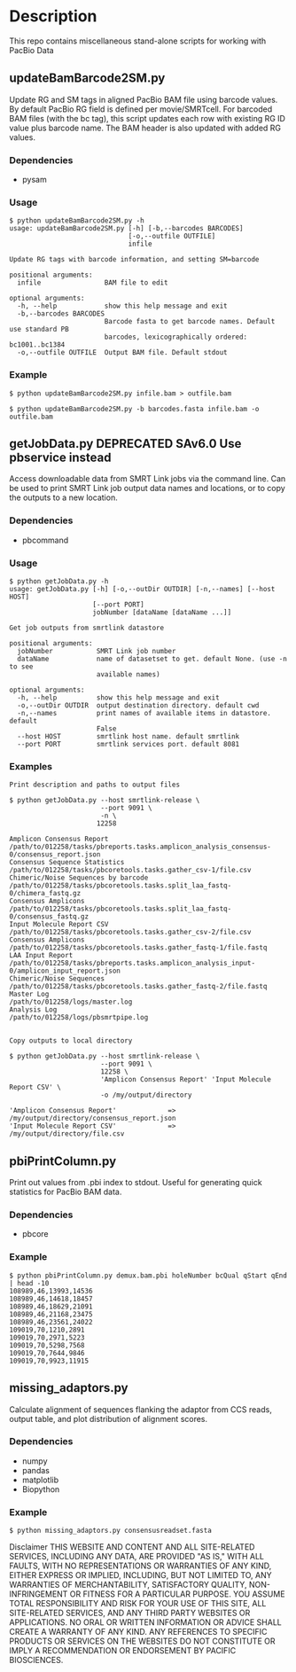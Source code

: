 # Description
This repo contains miscellaneous stand-alone scripts for working with PacBio Data

## updateBamBarcode2SM.py
Update RG and SM tags in aligned PacBio BAM file using barcode values.  By default PacBio RG field is defined per movie/SMRTcell.  For barcoded BAM files (with the bc tag), this script updates each row with existing RG ID value plus barcode name.  The BAM header is also updated with added RG values.
### Dependencies
 - pysam
### Usage
    $ python updateBamBarcode2SM.py -h
    usage: updateBamBarcode2SM.py [-h] [-b,--barcodes BARCODES]
                                  [-o,--outfile OUTFILE]
                                  infile
    
    Update RG tags with barcode information, and setting SM=barcode
    
    positional arguments:
      infile                BAM file to edit
    
    optional arguments:
      -h, --help            show this help message and exit
      -b,--barcodes BARCODES
                            Barcode fasta to get barcode names. Default use standard PB
                            barcodes, lexicographically ordered: bc1001..bc1384
      -o,--outfile OUTFILE  Output BAM file. Default stdout 

### Example
    $ python updateBamBarcode2SM.py infile.bam > outfile.bam

    $ python updateBamBarcode2SM.py -b barcodes.fasta infile.bam -o outfile.bam


## getJobData.py DEPRECATED SAv6.0  Use pbservice instead
Access downloadable data from SMRT Link jobs via the command line.  Can be used to print SMRT Link job output data names and locations, or to copy the outputs to a new location.
### Dependencies
 - pbcommand
### Usage
    $ python getJobData.py -h
    usage: getJobData.py [-h] [-o,--outDir OUTDIR] [-n,--names] [--host HOST]
                         [--port PORT]
                         jobNumber [dataName [dataName ...]]
    
    Get job outputs from smrtlink datastore
    
    positional arguments:
      jobNumber           SMRT Link job number
      dataName            name of datasetset to get. default None. (use -n to see
                          available names)
    
    optional arguments:
      -h, --help          show this help message and exit
      -o,--outDir OUTDIR  output destination directory. default cwd
      -n,--names          print names of available items in datastore. default
                          False
      --host HOST         smrtlink host name. default smrtlink
      --port PORT         smrtlink services port. default 8081
### Examples
    Print description and paths to output files

    $ python getJobData.py --host smrtlink-release \
                           --port 9091 \
                           -n \
                          12258

    Amplicon Consensus Report               /path/to/012258/tasks/pbreports.tasks.amplicon_analysis_consensus-0/consensus_report.json
    Consensus Sequence Statistics           /path/to/012258/tasks/pbcoretools.tasks.gather_csv-1/file.csv
    Chimeric/Noise Sequences by barcode     /path/to/012258/tasks/pbcoretools.tasks.split_laa_fastq-0/chimera_fastq.gz
    Consensus Amplicons                     /path/to/012258/tasks/pbcoretools.tasks.split_laa_fastq-0/consensus_fastq.gz
    Input Molecule Report CSV               /path/to/012258/tasks/pbcoretools.tasks.gather_csv-2/file.csv
    Consensus Amplicons                     /path/to/012258/tasks/pbcoretools.tasks.gather_fastq-1/file.fastq
    LAA Input Report                        /path/to/012258/tasks/pbreports.tasks.amplicon_analysis_input-0/amplicon_input_report.json
    Chimeric/Noise Sequences                /path/to/012258/tasks/pbcoretools.tasks.gather_fastq-2/file.fastq
    Master Log                              /path/to/012258/logs/master.log
    Analysis Log                            /path/to/012258/logs/pbsmrtpipe.log


    Copy outputs to local directory

    $ python getJobData.py --host smrtlink-release \
                           --port 9091 \
                           12258 \
                           'Amplicon Consensus Report' 'Input Molecule Report CSV' \
                           -o /my/output/directory

    'Amplicon Consensus Report'             =>      /my/output/directory/consensus_report.json
    'Input Molecule Report CSV'             =>      /my/output/directory/file.csv

## pbiPrintColumn.py
Print out values from .pbi index to stdout.  Useful for generating quick statistics for PacBio BAM data.
### Dependencies
 - pbcore
### Example
    $ python pbiPrintColumn.py demux.bam.pbi holeNumber bcQual qStart qEnd | head -10
    108989,46,13993,14536
    108989,46,14618,18457
    108989,46,18629,21091
    108989,46,21168,23475
    108989,46,23561,24022
    109019,70,1210,2891
    109019,70,2971,5223
    109019,70,5298,7568
    109019,70,7644,9846
    109019,70,9923,11915

## missing_adaptors.py
Calculate alignment of sequences flanking the adaptor from CCS reads, output table, and plot distribution of alignment scores.
### Dependencies
 - numpy
 - pandas
 - matplotlib
 - Biopython
### Example
    $ python missing_adaptors.py consensusreadset.fasta

Disclaimer
THIS WEBSITE AND CONTENT AND ALL SITE-RELATED SERVICES, INCLUDING ANY DATA, ARE PROVIDED "AS IS," WITH ALL FAULTS, WITH NO REPRESENTATIONS OR WARRANTIES OF ANY KIND, EITHER EXPRESS OR IMPLIED, INCLUDING, BUT NOT LIMITED TO, ANY WARRANTIES OF MERCHANTABILITY, SATISFACTORY QUALITY, NON-INFRINGEMENT OR FITNESS FOR A PARTICULAR PURPOSE. YOU ASSUME TOTAL RESPONSIBILITY AND RISK FOR YOUR USE OF THIS SITE, ALL SITE-RELATED SERVICES, AND ANY THIRD PARTY WEBSITES OR APPLICATIONS. NO ORAL OR WRITTEN INFORMATION OR ADVICE SHALL CREATE A WARRANTY OF ANY KIND. ANY REFERENCES TO SPECIFIC PRODUCTS OR SERVICES ON THE WEBSITES DO NOT CONSTITUTE OR IMPLY A RECOMMENDATION OR ENDORSEMENT BY PACIFIC BIOSCIENCES.
